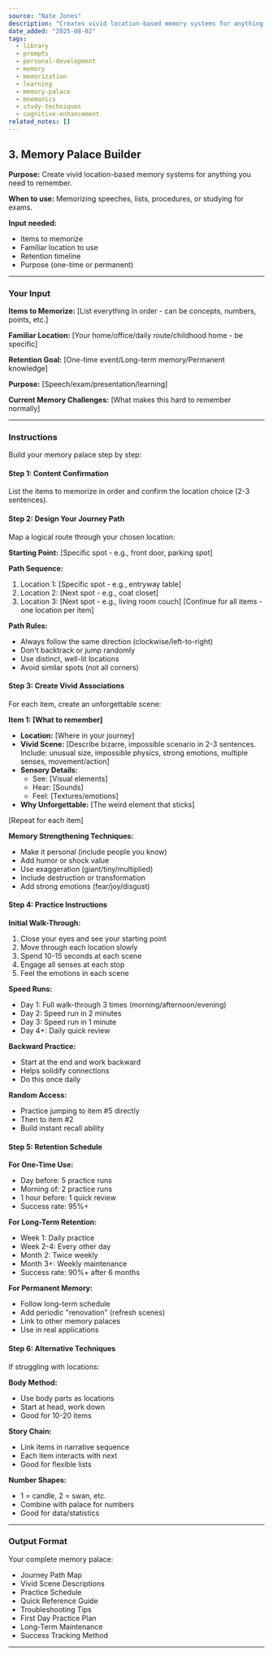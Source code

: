 ```yaml
---
source: "Nate Jones"
description: "Creates vivid location-based memory systems for anything you need to remember."
date_added: "2025-08-02"
tags:
  - library
  - prompts
  - personal-development
  - memory
  - memorization
  - learning
  - memory-palace
  - mnemonics
  - study-techniques
  - cognitive-enhancement
related_notes: []
---
```

## 3. Memory Palace Builder

**Purpose:** Create vivid location-based memory systems for anything you need to remember.

**When to use:** Memorizing speeches, lists, procedures, or studying for exams.

**Input needed:**

*   Items to memorize
*   Familiar location to use
*   Retention timeline
*   Purpose (one-time or permanent)

---

### Your Input

**Items to Memorize:** [List everything in order - can be concepts, numbers, points, etc.]

**Familiar Location:** [Your home/office/daily route/childhood home - be specific]

**Retention Goal:** [One-time event/Long-term memory/Permanent knowledge]

**Purpose:** [Speech/exam/presentation/learning]

**Current Memory Challenges:** [What makes this hard to remember normally]

---

### Instructions

Build your memory palace step by step:

#### Step 1: Content Confirmation

List the items to memorize in order and confirm the location choice (2-3 sentences).

#### Step 2: Design Your Journey Path

Map a logical route through your chosen location:

**Starting Point:** [Specific spot - e.g., front door, parking spot]

**Path Sequence:**

1.  Location 1: [Specific spot - e.g., entryway table]
2.  Location 2: [Next spot - e.g., coat closet]
3.  Location 3: [Next spot - e.g., living room couch] [Continue for all items - one location per item]

**Path Rules:**

*   Always follow the same direction (clockwise/left-to-right)
*   Don't backtrack or jump randomly
*   Use distinct, well-lit locations
*   Avoid similar spots (not all corners)

#### Step 3: Create Vivid Associations

For each item, create an unforgettable scene:

**Item 1: [What to remember]**

*   **Location:** [Where in your journey]
*   **Vivid Scene:** [Describe bizarre, impossible scenario in 2-3 sentences. Include: unusual size, impossible physics, strong emotions, multiple senses, movement/action]
*   **Sensory Details:**
    *   See: [Visual elements]
    *   Hear: [Sounds]
    *   Feel: [Textures/emotions]
*   **Why Unforgettable:** [The weird element that sticks]

[Repeat for each item]

**Memory Strengthening Techniques:**

*   Make it personal (include people you know)
*   Add humor or shock value
*   Use exaggeration (giant/tiny/multiplied)
*   Include destruction or transformation
*   Add strong emotions (fear/joy/disgust)

#### Step 4: Practice Instructions

**Initial Walk-Through:**

1.  Close your eyes and see your starting point
2.  Move through each location slowly
3.  Spend 10-15 seconds at each scene
4.  Engage all senses at each stop
5.  Feel the emotions in each scene

**Speed Runs:**

*   Day 1: Full walk-through 3 times (morning/afternoon/evening)
*   Day 2: Speed run in 2 minutes
*   Day 3: Speed run in 1 minute
*   Day 4+: Daily quick review

**Backward Practice:**

*   Start at the end and work backward
*   Helps solidify connections
*   Do this once daily

**Random Access:**

*   Practice jumping to item #5 directly
*   Then to item #2
*   Build instant recall ability

#### Step 5: Retention Schedule

**For One-Time Use:**

*   Day before: 5 practice runs
*   Morning of: 2 practice runs
*   1 hour before: 1 quick review
*   Success rate: 95%+

**For Long-Term Retention:**

*   Week 1: Daily practice
*   Week 2-4: Every other day
*   Month 2: Twice weekly
*   Month 3+: Weekly maintenance
*   Success rate: 90%+ after 6 months

**For Permanent Memory:**

*   Follow long-term schedule
*   Add periodic "renovation" (refresh scenes)
*   Link to other memory palaces
*   Use in real applications

#### Step 6: Alternative Techniques

If struggling with locations:

**Body Method:**

*   Use body parts as locations
*   Start at head, work down
*   Good for 10-20 items

**Story Chain:**

*   Link items in narrative sequence
*   Each item interacts with next
*   Good for flexible lists

**Number Shapes:**

*   1 = candle, 2 = swan, etc.
*   Combine with palace for numbers
*   Good for data/statistics

---

### Output Format

Your complete memory palace:

*   Journey Path Map
*   Vivid Scene Descriptions
*   Practice Schedule
*   Quick Reference Guide
*   Troubleshooting Tips
*   First Day Practice Plan
*   Long-Term Maintenance
*   Success Tracking Method

---
